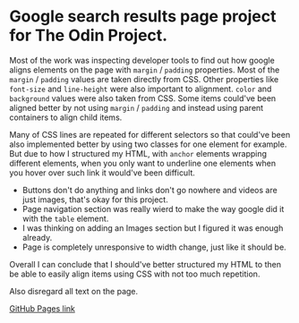 # Google search results page project for The Odin Project.

Most of the work was inspecting developer tools to find out how google aligns elements on the page with `margin` / `padding` properties. Most of the `margin` / `padding` values are taken directly from CSS. Other properties like `font-size` and `line-height` were also important to alignment. `color` and `background` values were also taken from CSS. Some items could've been aligned better by not using `margin` / `padding` and instead using parent containers to align child items.

Many of CSS lines are repeated for different selectors so that could've been also implemented better by using two classes for one element for example. But due to how I structured my HTML, with `anchor` elements wrapping different elements, when you only want to underline one elements when you hover over such link it would've been difficult.

* Buttons don't do anything and links don't go nowhere and videos are just images, that's okay for this project.
* Page navigation section was really wierd to make the way google did it with the `table` element.
* I was thinking on adding an Images section but I figured it was enough already.
* Page is completely unresponsive to width change, just like it should be.

Overall I can conclude that I should've better structured my HTML to then be able to easily align items using CSS with not too much repetition.

Also disregard all text on the page.

[GitHub Pages link](https://shadou1.github.io/the-odin-projects/web-development-101/google-search-results-page/)
